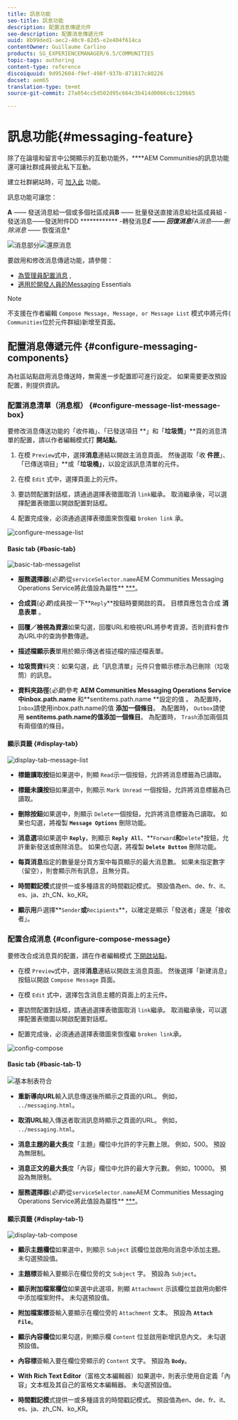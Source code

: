 ```yaml
---
title: 訊息功能
seo-title: 訊息功能
description: 配置消息傳遞元件
seo-description: 配置消息傳遞元件
uuid: 8b99ded1-aec2-40c9-82d5-e2e404f614ca
contentOwner: Guillaume Carlino
products: SG_EXPERIENCEMANAGER/6.5/COMMUNITIES
topic-tags: authoring
content-type: reference
discoiquuid: 9d952604-f9ef-498f-937b-871817c80226
docset: aem65
translation-type: tm+mt
source-git-commit: 27a054cc5d502d95c664c3b414d0066c6c120b65

---
```



# 訊息功能{#messaging-feature}

除了在論壇和留言中公開顯示的互動功能外，****AEM Communities的訊息功能還可讓社群成員彼此私下互動。

建立社群網站時，可 [加入此](/help/communities/overview.md#communitiessites) 功能。

訊息功能可讓您：

**A** —— 發送消息給一個或多個社區成員&#x200B;**B** —— 批量發送直接消息給社區成員組 [](/help/communities/messaging.md#group-messaging)-發送消息——發送附件DD ************ -轉發消息***E —— 回復消息**FA消息——刪除消息* —— 恢復消息*

![消息部分](assets/messaging-section.png)![還原消息](assets/restore-message.png)

要啟用和修改消息傳遞功能，請參閱：

* [為管理員配置消息](/help/communities/messaging.md) ,
* [適用於開發人員的Messaging](/help/communities/essentials-messaging.md) Essentials

>[!NOTE]
>
>不支援在作者編輯 `Compose Message, Message, or Message List` 模式中將元件( `Communities`位於元件群組)新增至頁面。

## 配置消息傳遞元件 {#configure-messaging-components}

為社區站點啟用消息傳送時，無需進一步配置即可進行設定。 如果需要更改預設配置，則提供資訊。

### 配置消息清單（消息框） {#configure-message-list-message-box}

要修改消息傳送功能的「收件箱」、「已發送項目 **」和「**垃圾筒**」**頁的消息清單的配置，請以作者編輯模式打 **開站點**[](/help/communities/sites-console.md#authoring-site-content)。

1. 在模 `Preview`式中，選擇**消息**連結以開啟主消息頁面。 然後選取「收 **件匣**」、「已傳送項目」**或「**垃圾桶」**，以設定該訊息清單的元件。

1. 在模 `Edit` 式中，選擇頁面上的元件。
1. 要訪問配置對話框，請通過選擇表徵圖取消 `link`繼承。
取消繼承後，可以選擇配置表徵圖以開啟配置對話框。

1. 配置完成後，必須通過選擇表徵圖來恢復繼 `broken link` 承。

![configure-message-list](assets/configure-message-list.png)

#### Basic tab {#basic-tab}

![basic-tab-messagelist](assets/basic-tab-messagelist.png)

* **服務選擇器**(*必要*)從`serviceSelector.name`AEM Communities Messaging Operations Service將此值設為屬性** [***](/help/communities/messaging.md#messaging-operations-service)。

* **合成頁**(必&#x200B;*要*)成員按一下**`Reply`**按鈕時要開啟的頁。 目標頁應包含合成 **消息表單** 。

* **回覆／檢視為資源**&#x200B;如果勾選，回覆URL和檢視URL將參考資源，否則資料會作為URL中的查詢參數傳遞。

* **描述檔顯示表**&#x200B;單用於顯示傳送者描述檔的描述檔表單。

* **垃圾筒資**&#x200B;料夾：如果勾選，此「訊息清單」元件只會顯示標示為已刪除（垃圾筒）的訊息。

* **資料夾路徑**(*必要*)參考 **AEM Communities Messaging Operations Service中inbox.path.name** 和**sentitems.path.name **設定的值 [](/help/communities/messaging.md#messaging-operations-service)。 為配置時， `Inbox`請使用inbox.path.name的值 **添加一個條目**。 為配置時， `Outbox`請使用 **sentitems.path.name的值添加一個條目**。 為配置時， `Trash`添加兩個具有兩個值的條目。

#### 顯示頁籤 {#display-tab}

![display-tab-message-list](assets/display-tab-message-list.png)

* **標籤讀取按**&#x200B;鈕如果選中，則顯 `Read`示一個按鈕，允許將消息標籤為已讀取。

* **標籤未讀按**&#x200B;鈕如果選中，則顯示 `Mark Unread` 一個按鈕，允許將消息標籤為已讀取。

* **刪除按鈕**&#x200B;如果選中，則顯示 `Delete`一個按鈕，允許將消息標籤為已讀取。 如果也勾選，將複製 **`Message Options`** 刪除功能。

* **消息選**&#x200B;項如果選中 **`Reply`**，則顯示 **`Reply All`**、**`Forward`**和**`Delete`*按鈕，允許重新發送或刪除消息。 如果也勾選，將複製 **`Delete Button`** 刪除功能。

* **每頁消息**&#x200B;指定的數量是分頁方案中每頁顯示的最大消息數。 如果未指定數字（留空），則會顯示所有訊息，且無分頁。

* **時間戳記模**&#x200B;式提供一或多種語言的時間戳記模式。 預設值為en、de、fr、it、es、ja、zh_CN、ko_KR。

* **顯示用**&#x200B;戶選擇**`Sender`**或**`Recipients`**，以確定是顯示「發送者」還是「接收者」。

### 配置合成消息 {#configure-compose-message}

要修改合成消息頁的配置，請在作者編輯模式 [下開啟站點](/help/communities/sites-console.md#authoring-site-content)。

* 在模 `Preview`式中，選擇**消息**連結以開啟主消息頁面。 然後選擇「新建消息」按鈕以開啟 `Compose Message` 頁面。

* 在模 `Edit` 式中，選擇包含消息主體的頁面上的主元件。
* 要訪問配置對話框，請通過選擇表徵圖取消 `link`繼承。
取消繼承後，可以選擇配置表徵圖以開啟配置對話框。

* 配置完成後，必須通過選擇表徵圖來恢復繼 `broken link`承。

![config-compose](assets/config-compose-message.png)

#### Basic tab {#basic-tab-1}

![基本制表符合](assets/basic-tab-compose.png)

* **重新導向URL**&#x200B;輸入訊息傳送後所顯示之頁面的URL。 例如， `../messaging.html`。

* **取消URL**&#x200B;輸入傳送者取消訊息時顯示之頁面的URL。 例如， `../messaging.html`。

* **消息主題的最大長**&#x200B;度「主題」欄位中允許的字元數上限。 例如，500。 預設為無限制。

* **消息正文的最大長**&#x200B;度「內容」欄位中允許的最大字元數。 例如，10000。 預設為無限制。

* **服務選擇器**(*必要*)從`serviceSelector.name`AEM Communities Messaging Operations Service將此值設為屬性** [***](/help/communities/messaging.md#messaging-operations-service)。

#### 顯示頁籤 {#display-tab-1}

![display-tab-compose](assets/display-tab-compose.png)

* **顯示主題欄位**&#x200B;如果選中，則顯示 `Subject` 該欄位並啟用向消息中添加主題。 未勾選預設值。

* **主題標**&#x200B;簽輸入要顯示在欄位旁的文 `Subject` 字。 預設為 `Subject`。

* **顯示附加檔案欄位**&#x200B;如果選中此選項，則顯 `Attachment` 示該欄位並啟用向郵件中添加檔案附件。 未勾選預設值。

* **附加檔案標**&#x200B;簽輸入要顯示在欄位旁的 `Attachment` 文本。 預設為 **`Attach File`**。

* **顯示內容欄位**&#x200B;如果勾選，則顯示欄 `Content` 位並啟用新增訊息內文。 未勾選預設值。

* **內容標**&#x200B;簽輸入要在欄位旁顯示的 `Content` 文字。 預設為 **`Body`**。

* **With Rich Text Editor**（富格文本編輯器）如果選中，則表示使用自定義「內容」文本框及其自己的富格文本編輯器。 未勾選預設值。

* **時間戳記模**&#x200B;式提供一或多種語言的時間戳記模式。 預設值為en、de、fr、it、es、ja、zh_CN、ko_KR。

